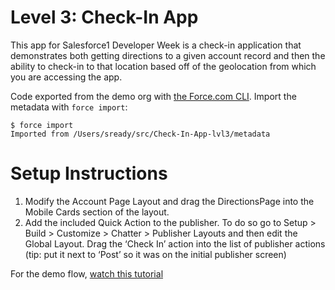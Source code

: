 Level 3: Check-In App
=================

This app for Salesforce1 Developer Week is a check-in application that demonstrates both getting directions to a given account record and then the ability to check-in to that location based off of the geolocation from which you are accessing the app.

Code exported from the demo org with [the Force.com CLI](https://github.com/heroku/force). Import the metadata with `force import`:

    $ force import
    Imported from /Users/sready/src/Check-In-App-lvl3/metadata
    
Setup Instructions
=================
1. Modify the Account Page Layout and drag the DirectionsPage into the Mobile Cards section of the layout.
2. Add the included Quick Action to the publisher. To do so go to Setup > Build >  Customize > Chatter > Publisher Layouts and then edit the Global Layout. Drag the ‘Check In’ action into the list of publisher actions (tip:  put it next to ‘Post’ so it was on the initial publisher screen)

For the demo flow, [watch this tutorial](https://www.youtube.com/watch?v=VdGHX8MUv84)
